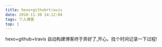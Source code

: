 ```yaml
---
title: hexo+github+travis
date: 2018-11-30 14:12:04
tags: 个人博客
top: 1
---
```

hexo+github+travis 自动构建博客终于弄好了,开心。找个时间记录一下过程!
